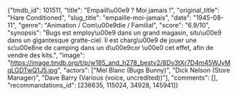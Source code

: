 {"tmdb_id": 101511, "title": "Empaill\u00e9 ? Moi jamais !", "original_title": "Hare Conditioned", "slug_title": "empaille-moi-jamais", "date": "1945-08-11", "genre": "Animation / Com\u00e9die / Familial", "score": "6.9/10", "synopsis": "Bugs est employ\u00e9 dans un grand magasin, situ\u00e9 dans un gigantesque gratte-ciel. Il est charg\u00e9 de jouer une sc\u00e8ne de camping dans un d\u00e9cor \u00e0 cet effet, afin de vendre des kits.", "image": "https://image.tmdb.org/t/p/w185_and_h278_bestv2/8Dv3tXr7D4m45WJyMqLGDTwQ1J5.jpg", "actors": ["Mel Blanc (Bugs Bunny)", "Dick Nelson (Store Manager)", "Dave Barry (Various (voice, uncredited))"], "comments": [], "recommandations_id": [236635, 115024, 34928, 145941]}